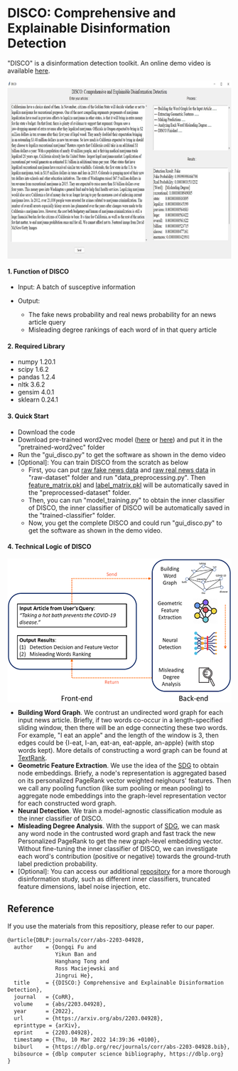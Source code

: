 # DISCO: Comprehensive and Explainable Disinformation Detection

"DISCO" is a disinformation detection toolkit. An online demo video is available [here](https://drive.google.com/file/d/1Nhw1veqjIN9SBz1RLJPDTRVTHuknfjHl).
<p align="center"> <img align="center" src="/user_interface.jpg" width="1000" height="400"> </p>

#### 1. Function of DISCO
* Input: A batch of susceptive information

* Output:
  * The fake news probability and real news probability for an news article query
  * Misleading degree rankings of each word of in that query article

#### 2. Required Library
* numpy 1.20.1
* scipy 1.6.2
* pandas 1.2.4
* nltk 3.6.2
* gensim 4.0.1
* sklearn 0.24.1

#### 3. Quick Start
* Download the code
* Download pre-trained word2vec model ([here](https://code.google.com/archive/p/word2vec/) or [here](https://drive.google.com/file/d/1W8EfxWRBchX_c6ShC6neZRKlokhPV4tR/view?usp=sharing)) and put it in the "pretrained-word2vec" folder
* Run the "gui_disco.py" to get the software as shown in the demo video
* [Optional]: You can train DISCO from the scratch as below
  * First, you can put [raw fake news data](https://drive.google.com/file/d/1T798b0Qi4AB6GzOTccbsCaPmhSI_0iN9/view?usp=sharing) and [raw real news data](https://drive.google.com/file/d/15mOoPsUaI9OeWiHJ5XP-u_oDlrxzeo8z/view?usp=sharing) in "raw-dataset" folder and run "data_preprocessing.py". Then [feature_matrix.pkl](https://drive.google.com/file/d/1TtAc6rBs5rxCyvqMqjWyCtsjWfpl7Mgn/view?usp=sharing) and [label_matrix.pkl](https://drive.google.com/file/d/1Drdyr0WiCbK6KV2TXYVSdMqPvJcK2Eni/view?usp=sharing) will be automatically saved in the "preprocessed-dataset" folder.
  * Then, you can run "model_training.py" to obtain the inner classifier of DISCO, the inner classifier of DISCO will be automatically saved in the "trained-classifier" folder.
  * Now, you get the complete DISCO and could run "gui_disco.py" to get the software as shown in the demo video.

#### 4. Technical Logic of DISCO

<p align="center"> <img align="center" src="/software_architecture.png" width="525" height="323"> </p>

* **Building Word Graph**. We contrust an undirected word graph for each input news article. Briefly, if two words co-occur in a length-specified sliding window, then there will be an edge connecting these two words. For example, "I eat an apple" and the length of the window is 3, then edges could be {I-eat, I-an, eat-an, eat-apple, an-apple} (with stop words kept). More details of constructing a word graph can be found at [TextRank](https://web.eecs.umich.edu/~mihalcea/papers/mihalcea.emnlp04.pdf).
* **Geometric Feature Extraction**. We use the idea of the [SDG](https://github.com/DongqiFu/SDG) to obtain node embeddings. Briefy, a node's representation is aggregated based on its personalized PageRank vector weighted neighours' features. Then we call any pooling function (like sum pooling or mean pooling) to aggregate node embeddings into the graph-level representation vector for each constructed word graph.
* **Neural Detection**. We train a model-agnostic classification module as the inner classifier of DISCO.
* **Misleading Degree Analysis**. With the support of [SDG](https://github.com/DongqiFu/SDG), we can mask any word node in the contrusted word graph and fast track the new Personalized PageRank to get the new graph-level embedding vector. Without fine-tuning the inner classifier of DISCO, we can investigate each word's contribution (positive or negative) towards the ground-truth label prediction probability.
* [Optional]: You can access our additional [repository](https://github.com/DongqiFu/Disinfomation_Case_Study) for a more thorough disinformation study, such as different inner classifiers, truncated feature dimensions, label noise injection, etc.

## Reference
If you use the materials from this repositiory, please refer to our paper.
```
@article{DBLP:journals/corr/abs-2203-04928,
  author    = {Dongqi Fu and
               Yikun Ban and
               Hanghang Tong and
               Ross Maciejewski and
               Jingrui He},
  title     = {{DISCO:} Comprehensive and Explainable Disinformation Detection},
  journal   = {CoRR},
  volume    = {abs/2203.04928},
  year      = {2022},
  url       = {https://arxiv.org/abs/2203.04928},
  eprinttype = {arXiv},
  eprint    = {2203.04928},
  timestamp = {Thu, 10 Mar 2022 14:39:36 +0100},
  biburl    = {https://dblp.org/rec/journals/corr/abs-2203-04928.bib},
  bibsource = {dblp computer science bibliography, https://dblp.org}
}
```
